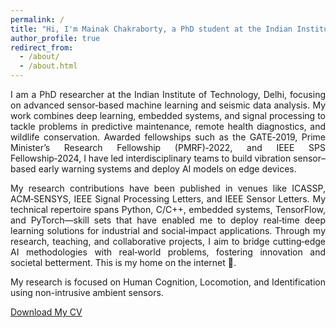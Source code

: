 ```yaml
---
permalink: /
title: "Hi, I'm Mainak Chakraborty, a PhD student at the Indian Institute of Technology (IIT), Delhi."
author_profile: true
redirect_from: 
  - /about/
  - /about.html
---
```


<div style="text-align: justify;">
I am a PhD researcher at the Indian Institute of Technology, Delhi, focusing on advanced sensor‑based machine learning and seismic data analysis. My work combines deep learning, embedded systems, and signal processing to tackle problems in predictive maintenance, remote health diagnostics, and wildlife conservation. Awarded fellowships such as the GATE‑2019, Prime Minister’s Research Fellowship (PMRF)‑2022, and IEEE SPS Fellowship‑2024, I have led interdisciplinary teams to build vibration sensor–based early warning systems and deploy AI models on edge devices. 

My research contributions have been published in venues like ICASSP, ACM‑SENSYS, IEEE Signal Processing Letters, and IEEE Sensor Letters. My technical repertoire spans Python, C/C++, embedded systems, TensorFlow, and PyTorch—skill sets that have enabled me to deploy real‑time deep learning solutions for industrial and social‑impact applications. Through my research, teaching, and collaborative projects, I aim to bridge cutting‑edge AI methodologies with real‑world problems, fostering innovation and societal betterment. This is my home on the internet 🚀.

My research is focused on Human Cognition, Locomotion, and Identification using non-intrusive ambient sensors.

[Download My CV]()
</div>

